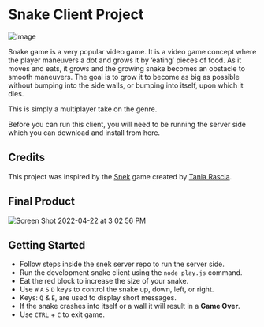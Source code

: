 # Snake Client Project
![image](https://user-images.githubusercontent.com/93356900/164781058-3b07b798-1c59-4d84-b8f6-42d02ba697bd.png)

Snake game is a very popular video game. It is a video game concept where the player maneuvers a dot and grows it by ‘eating’ pieces of food. As it moves and eats, it grows and the growing snake becomes an obstacle to smooth maneuvers. The goal is to grow it to become as big as possible without bumping into the side walls, or bumping into itself, upon which it dies.

This is simply a multiplayer take on the genre.

Before you can run this client, you will need to be running the server side which you can download and install from here. 

## Credits
This project was inspired by the [Snek](https://www.taniarascia.com/snake-game-in-javascript/) game created by [Tania Rascia](https://github.com/taniarascia).

## Final Product
![Screen Shot 2022-04-22 at 3 02 56 PM](https://user-images.githubusercontent.com/93356900/164778088-f14afec1-6519-4049-a407-e5337440f65a.png)



## Getting Started

- Follow steps inside the snek server repo to run the server side.
- Run the development snake client using the `node play.js` command.
- Eat the red block to increase the size of your snake.
- Use `W` `A` `S` `D` keys to control the snake up, down, left, or right.
- Keys: `Q` & `E`, are used to display short messages.
- If the snake crashes into itself or a wall it will result in a **Game Over**.
- Use `CTRL` + `C` to exit game.
